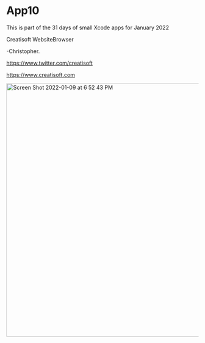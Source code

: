 # App10
This is part of the 31 days of small Xcode apps for January 2022

Creatisoft WebsiteBrowser

-Christopher.

https://www.twitter.com/creatisoft

https://www.creatisoft.com


<img width="664" alt="Screen Shot 2022-01-09 at 6 52 43 PM" src="https://user-images.githubusercontent.com/11401446/148713323-75c32a57-75f5-4ef5-8956-ba83bb787e94.png">

